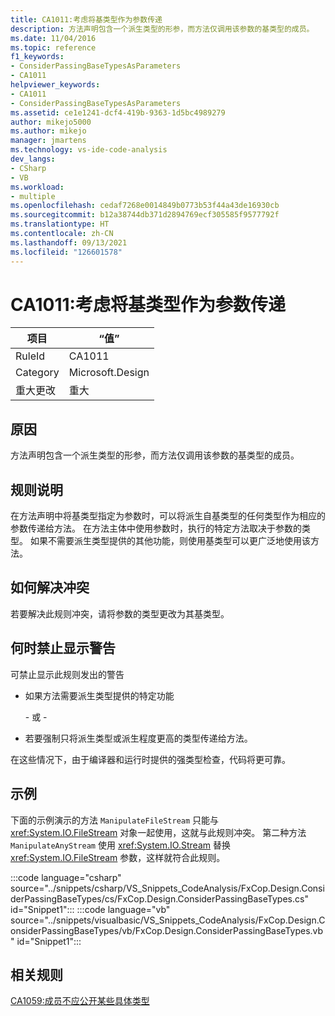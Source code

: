 ```yaml
---
title: CA1011:考虑将基类型作为参数传递
description: 方法声明包含一个派生类型的形参，而方法仅调用该参数的基类型的成员。
ms.date: 11/04/2016
ms.topic: reference
f1_keywords:
- ConsiderPassingBaseTypesAsParameters
- CA1011
helpviewer_keywords:
- CA1011
- ConsiderPassingBaseTypesAsParameters
ms.assetid: ce1e1241-dcf4-419b-9363-1d5bc4989279
author: mikejo5000
ms.author: mikejo
manager: jmartens
ms.technology: vs-ide-code-analysis
dev_langs:
- CSharp
- VB
ms.workload:
- multiple
ms.openlocfilehash: cedaf7268e0014849b0773b53f44a43de16930cb
ms.sourcegitcommit: b12a38744db371d2894769ecf305585f9577792f
ms.translationtype: HT
ms.contentlocale: zh-CN
ms.lasthandoff: 09/13/2021
ms.locfileid: "126601578"
---
```

# <a name="ca1011-consider-passing-base-types-as-parameters"></a>CA1011:考虑将基类型作为参数传递

|项目|“值”|
|-|-|
|RuleId|CA1011|
|Category|Microsoft.Design|
|重大更改|重大|

## <a name="cause"></a>原因

方法声明包含一个派生类型的形参，而方法仅调用该参数的基类型的成员。

## <a name="rule-description"></a>规则说明

在方法声明中将基类型指定为参数时，可以将派生自基类型的任何类型作为相应的参数传递给方法。 在方法主体中使用参数时，执行的特定方法取决于参数的类型。 如果不需要派生类型提供的其他功能，则使用基类型可以更广泛地使用该方法。

## <a name="how-to-fix-violations"></a>如何解决冲突

若要解决此规则冲突，请将参数的类型更改为其基类型。

## <a name="when-to-suppress-warnings"></a>何时禁止显示警告

可禁止显示此规则发出的警告

- 如果方法需要派生类型提供的特定功能

     \- 或 -

- 若要强制只将派生类型或派生程度更高的类型传递给方法。

在这些情况下，由于编译器和运行时提供的强类型检查，代码将更可靠。

## <a name="example"></a>示例

下面的示例演示的方法 `ManipulateFileStream` 只能与 <xref:System.IO.FileStream> 对象一起使用，这就与此规则冲突。 第二种方法 `ManipulateAnyStream` 使用 <xref:System.IO.Stream> 替换 <xref:System.IO.FileStream> 参数，这样就符合此规则。

:::code language="csharp" source="../snippets/csharp/VS_Snippets_CodeAnalysis/FxCop.Design.ConsiderPassingBaseTypes/cs/FxCop.Design.ConsiderPassingBaseTypes.cs" id="Snippet1":::
:::code language="vb" source="../snippets/visualbasic/VS_Snippets_CodeAnalysis/FxCop.Design.ConsiderPassingBaseTypes/vb/FxCop.Design.ConsiderPassingBaseTypes.vb" id="Snippet1":::

## <a name="related-rules"></a>相关规则

[CA1059:成员不应公开某些具体类型](../code-quality/ca1059.md)
